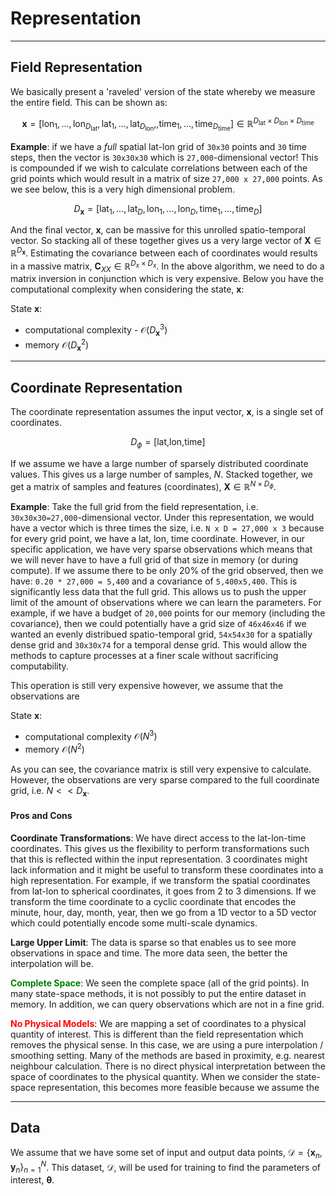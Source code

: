 # Representation


---
## Field Representation


We basically present a 'raveled' version of the state whereby we measure the entire field. This can be shown as:


$$
\mathbf{x} = \left[\text{lon}_1, \ldots, \text{lon}_{D_\text{lat}}, \text{lat}_1, \ldots, \text{lat}_{D_\text{lon}},, \text{time}_1, \ldots, \text{time}_{D_\text{time}} \right] \in \mathbb{R}^{D_\text{lat} \times D_\text{lon} \times D_\text{time}}
$$

**Example**: if we have a *full* spatial lat-lon grid of `30x30` points and `30` time steps, then the vector is `30x30x30` which is `27,000`-dimensional vector! This is compounded if we wish to calculate correlations between each of the grid points which would result in a matrix of size `27,000 x 27,000` points. As we see below, this is a very high dimensional problem.


$$
D_\mathbf{x} = [\text{lat}_1, \ldots, \text{lat}_D, \text{lon}_1, \ldots, \text{lon}_D, \text{time}_1, \ldots, \text{time}_D]
$$

And the final vector, $\mathbf{x}$, can be massive for this unrolled spatio-temporal vector. So stacking all of these together gives us a very large vector of $\mathbf{X} \in \mathbb{R}^{D_\mathbf{x}}$. Estimating the covariance between each of coordinates would results in a massive matrix, $\mathbf{C}_{XX} \in \mathbb{R}^{D_x \times D_x}$. In the above algorithm, we need to do a matrix inversion in conjunction which is very expensive. Below you have the computational complexity when considering the state, $\mathbf{x}$:

State $\mathbf{x}$: 

- computational complexity - $\mathcal{O}(D_{\mathbf{x}}^3)$
- memory $\mathcal{O}(D_{\mathbf{x}}^2)$

---
## Coordinate Representation

The coordinate representation assumes the input vector, $\boldsymbol{x}$, is a single set of coordinates.

$$
D_\phi = [\text{lat,lon,time}]
$$

If we assume we have a large number of sparsely distributed coordinate values. This gives us a large number of samples, $N$. Stacked together, we get a matrix of samples and features (coordinates), $\boldsymbol{X} \in \mathbb{R}^{N \times D_\phi}$. 

**Example**: Take the full grid from the field representation, i.e. `30x30x30=27,000`-dimensional vector. Under this representation, we would have a vector which is three times the size, i.e. `N x D = 27,000 x 3` because for every grid point, we have a lat, lon, time coordinate. However, in our specific application, we have very sparse observations which means that we will never have to have a full grid of that size in memory (or during compute). If we assume there to be only 20% of the grid observed, then we have: `0.20 * 27,000 = 5,400` and a covariance of `5,400x5,400`. This is significantly less data that the full grid. This allows us to push the upper limit of the amount of observations where we can learn the parameters. For example, if we have a budget of `20,000` points for our memory (including the covariance), then we could potentially have a grid size of `46x46x46` if we wanted an evenly distribued spatio-temporal grid, `54x54x30` for a spatially dense grid and `30x30x74` for a temporal dense grid. This would allow the methods to capture processes at a finer scale without sacrificing computability.


This operation is still very expensive however, we assume that the observations are 

State $\boldsymbol{x}$:
- computational complexity $\mathcal{O}(N^3)$
- memory $\mathcal{O}(N^2)$

As you can see, the covariance matrix is still very expensive to calculate. However, the observations are very sparse compared to the full coordinate grid, i.e. $N << D_\mathbf{x}$. 

#### Pros and Cons

**Coordinate Transformations**: We have direct access to the lat-lon-time coordinates. This gives us the flexibility to perform transformations such that this is reflected within the input representation. 3 coordinates might lack information and it might be useful to transform these coordinates into a high representation. For example, if we transform the spatial coordinates from lat-lon to spherical coordinates, it goes from 2 to 3 dimensions. If we transform the time coordinate to a cyclic coordinate that encodes the minute, hour, day, month, year, then we go from a 1D vector to a 5D vector which could potentially encode some multi-scale dynamics.

**Large Upper Limit**: The data is sparse so that enables us to see more observations in space and time. The more data seen, the better the interpolation will be.

<span style="color:green">**Complete Space**</span>: We seen the complete space (all of the grid points). In many state-space methods, it is not possibly to put the entire dataset in memory. In addition, we can query observations which are not in a fine grid.



<span style="color:red">**No Physical Models**</span>: We are mapping a set of coordinates to a physical quantity of interest. This is different than the field representation which removes the physical sense. In this case, we are using a pure interpolation / smoothing setting. Many of the methods are based in proximity, e.g. nearest neighbour calculation. There is no direct physical interpretation between the space of coordinates to the physical quantity. When we consider the state-space representation, this becomes more feasible because we assume the 


---
## Data 

We assume that we have some set of input and output data points, $\mathcal{D} = \left\{ \mathbf{x}_n, \mathbf{y}_n \right\}_{n=1}^N$. This dataset, $\mathcal{D}$, will be used for training to find the parameters of interest, $\boldsymbol{\theta}$.


